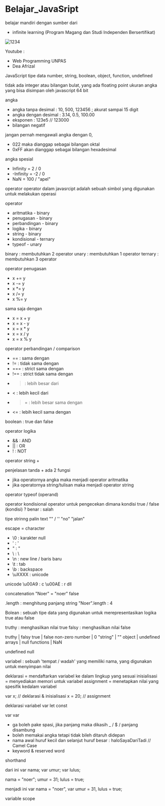 # Belajar_JavaSript

belajar mandiri dengan sumber dari 
- infinite learning (Program Magang dan Studi Independen Bersertifikat)

![1234](https://github.com/halonoer/Belajar_JavaScript/assets/136947430/726359ca-38fe-4e6c-927a-4c6b1ceafcab)

Youtube : 
- Web Programming UNPAS
- Dea Afrizal

JavaScript 
tipe data
number, string, boolean, object, function, undefined

tidak ada integer atau bilangan bulat, yang ada floating point
ukuran angka yang bisa disimpan oleh javascript 64 bit


angka
- angka tanpa desimal : 10, 500, 123456 ; akurat sampai 15 digit
- angka dengan desimal : 3.14, 0.5, 100.00
- eksponen : 123e5 // 123000
- bilangan negatif

jangan pernah mengawali angka dengan 0, 
- 022 maka dianggap sebagai bilangan oktal
- 0xFF akan dianggap sebagai bilangan hexadesimal

angka spesial
- Infinity = 2 / 0
- -Infinity = -2 / 0
- NaN = 100 / "apel"

operator
operator dalam javasrcipt adalah sebuah simbol yang digunakan untuk melakukan operasi

operator
- aritmatika - binary
- penugasan - binary
- perbandingan - binary
- logika - binary
- string - binary
- kondisional - ternary
- typeof - unary

binary : membutuhkan 2 operator
unary : membutuhkan 1 operator
ternary : membutuhkan 3 operator

operator penugasan
- x += y
- x -= y
- x *= y
- x /= y
- x %= y

sama saja dengan 
- x = x + y
- x = x - y
- x = x * y
- x = x / y
- x = x % y

operator perbandingan / comparison
- ==  : sama dengan 
- !=  : tidak sama dengan
- === : strict sama dengan 
- !== : strict tidak sama dengan
- >   : lebih besar dari
- <   : lebih kecil dari
- >=  : lebih besar sama dengan
- <=  : lebih kecil sama dengan

boolean : true dan false

operator logika 
- && : AND
- || : OR
- !  : NOT

operator string 
+

penjelasan tanda + ada 2 fungsi 
- jika operatornya angka maka menjadi operator aritmatika
- jika operatornya string/tulisan maka menjadi operator string

operator typeof (operand)

operator kondisional
operator untuk pengecekan dimana kondisi true / false
(kondisi) ? benar : salah


tipe strinng 
palin text "" / ''
"no" "jalan"

escape = character
- \0     : karakter null
- \'     : '
- \"     : "
- \\     : \
- \n     : new line / baris baru
- \t     : tab
- \b     : backspace
- \uXXXX : unicode

unicode 
\u00A9 : c
\u00AE : r
dll

concatenation 
"Noer" = "noer"
false

.length : menghitung panjang string
"Noer".length : 4

Bolean : sebuah tipe data yang digunakan untuk merepresentasikan logika true atau false

truthy : menghasilkan nilai true
falsy  : menghasilkan nilai false

truthy           |  falsy
true             |  false
non-zero number  |  0
"string"         |  ""
object           |  undefined
arrays           |  null
functions        |  NaN

undefined
null

variabel : sebuah 'tempat / wadah' yang memiliki nama, yang digunakan untuk menyimpan nilai

deklarasi    = mendaftarkan variabel ke dalam lingkup yang sesuai
inisialisasi = menyediakan memori untuk variabel
assignment   = menetapkan nilai yang spesifik kedalam variabel

var x; // deklarasi & inisialisasi
x = 20; // assignment

deklarasi variabel 
var 
let
const

var 
var <nama variabel> 
- ga boleh pake spasi, jika panjang maka dikasih _ / $ / panjang disambung
- boleh memakai angka tetapi tidak bileh ditaruh didepan
- nama awal huruf kecil dan selanjut huruf besar : haloSayaDariTadi // Camel Case
- keyword & reserved word

shorthand

dari ini
var nama;
var umur;
var lulus;

nama = "noer";
umur = 31;
lulus = true;

menjadi ini
var nama = "noer",
var umur = 31, 
lulus = true;

variable scope

